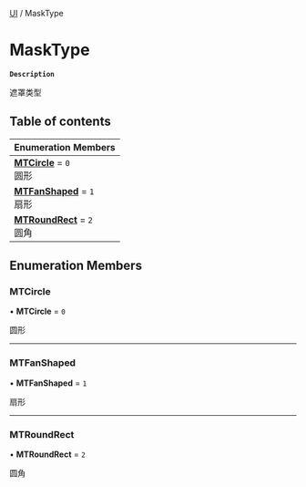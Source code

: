 [UI](../modules/UI.UI.md) / MaskType

# MaskType <Badge type="tip" text="Enumeration" /> <Score text="MaskType" />

**`Description`**

遮罩类型

## Table of contents

| Enumeration Members |
| :-----|
| **[MTCircle](UI.MaskType.md#mtcircle)** = ``0`` <br> 圆形|
| **[MTFanShaped](UI.MaskType.md#mtfanshaped)** = ``1`` <br> 扇形|
| **[MTRoundRect](UI.MaskType.md#mtroundrect)** = ``2`` <br> 圆角|

## Enumeration Members

### MTCircle <Score text="MTCircle" /> 

• **MTCircle** = ``0``

圆形

___

### MTFanShaped <Score text="MTFanShaped" /> 

• **MTFanShaped** = ``1``

扇形

___

### MTRoundRect <Score text="MTRoundRect" /> 

• **MTRoundRect** = ``2``

圆角
